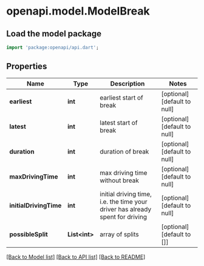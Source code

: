 # openapi.model.ModelBreak

## Load the model package
```dart
import 'package:openapi/api.dart';
```

## Properties
Name | Type | Description | Notes
------------ | ------------- | ------------- | -------------
**earliest** | **int** | earliest start of break | [optional] [default to null]
**latest** | **int** | latest start of break | [optional] [default to null]
**duration** | **int** | duration of break | [optional] [default to null]
**maxDrivingTime** | **int** | max driving time without break | [optional] [default to null]
**initialDrivingTime** | **int** | initial driving time, i.e. the time your driver has already spent for driving | [optional] [default to null]
**possibleSplit** | **List&lt;int&gt;** | array of splits | [optional] [default to []]

[[Back to Model list]](../README.md#documentation-for-models) [[Back to API list]](../README.md#documentation-for-api-endpoints) [[Back to README]](../README.md)


